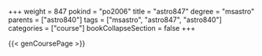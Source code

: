 +++
weight = 847
pokind = "po2006"
title = "astro847"
degree = "msastro"
parents = ["astro840"]
tags = ["msastro", "astro847", "astro840"]
categories = ["course"]
bookCollapseSection = false
+++

{{< genCoursePage >}}
